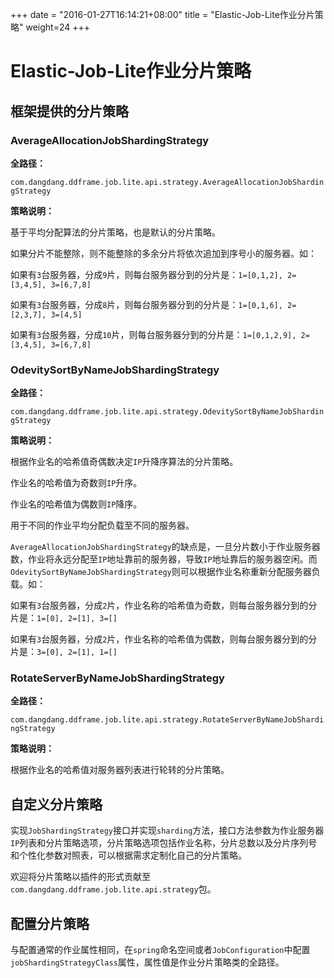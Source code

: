 +++
date = "2016-01-27T16:14:21+08:00"
title = "Elastic-Job-Lite作业分片策略"
weight=24
+++

# Elastic-Job-Lite作业分片策略

## 框架提供的分片策略

### AverageAllocationJobShardingStrategy

**全路径：**

`com.dangdang.ddframe.job.lite.api.strategy.AverageAllocationJobShardingStrategy`

**策略说明：**

基于平均分配算法的分片策略，也是默认的分片策略。

如果分片不能整除，则不能整除的多余分片将依次追加到序号小的服务器。如：

如果有`3`台服务器，分成`9`片，则每台服务器分到的分片是：`1=[0,1,2], 2=[3,4,5], 3=[6,7,8]`

如果有`3`台服务器，分成`8`片，则每台服务器分到的分片是：`1=[0,1,6], 2=[2,3,7], 3=[4,5]`

如果有`3`台服务器，分成`10`片，则每台服务器分到的分片是：`1=[0,1,2,9], 2=[3,4,5], 3=[6,7,8]`

### OdevitySortByNameJobShardingStrategy


**全路径：**

`com.dangdang.ddframe.job.lite.api.strategy.OdevitySortByNameJobShardingStrategy`

**策略说明：**

根据作业名的哈希值奇偶数决定`IP`升降序算法的分片策略。

作业名的哈希值为奇数则`IP`升序。

作业名的哈希值为偶数则`IP`降序。

用于不同的作业平均分配负载至不同的服务器。

`AverageAllocationJobShardingStrategy`的缺点是，一旦分片数小于作业服务器数，作业将永远分配至`IP`地址靠前的服务器，导致`IP`地址靠后的服务器空闲。而`OdevitySortByNameJobShardingStrategy`则可以根据作业名称重新分配服务器负载。如：

如果有`3`台服务器，分成`2`片，作业名称的哈希值为奇数，则每台服务器分到的分片是：`1=[0], 2=[1], 3=[]`

如果有`3`台服务器，分成`2`片，作业名称的哈希值为偶数，则每台服务器分到的分片是：`3=[0], 2=[1], 1=[]`

### RotateServerByNameJobShardingStrategy

**全路径：**

`com.dangdang.ddframe.job.lite.api.strategy.RotateServerByNameJobShardingStrategy`

**策略说明：**

根据作业名的哈希值对服务器列表进行轮转的分片策略。

## 自定义分片策略

实现`JobShardingStrategy`接口并实现`sharding`方法，接口方法参数为作业服务器`IP`列表和分片策略选项，分片策略选项包括作业名称，分片总数以及分片序列号和个性化参数对照表，可以根据需求定制化自己的分片策略。

欢迎将分片策略以插件的形式贡献至`com.dangdang.ddframe.job.lite.api.strategy`包。

## 配置分片策略

与配置通常的作业属性相同，在`spring`命名空间或者`JobConfiguration`中配置`jobShardingStrategyClass`属性，属性值是作业分片策略类的全路径。

